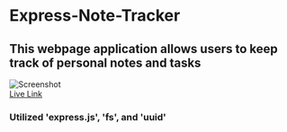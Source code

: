 # Express-Note-Tracker


## This webpage application allows users to keep track of personal notes and tasks 

![Screenshot]()  
[Live Link]()  

### Utilized 'express.js', 'fs', and 'uuid'

